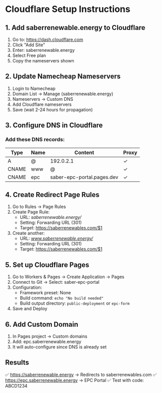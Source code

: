 # Cloudflare Setup Instructions

## 1. Add saberrenewable.energy to Cloudflare

1. Go to: https://dash.cloudflare.com
2. Click "Add Site"
3. Enter: saberrenewable.energy
4. Select Free plan
5. Copy the nameservers shown

## 2. Update Namecheap Nameservers

1. Login to Namecheap
2. Domain List → Manage (saberrenewable.energy)
3. Nameservers → Custom DNS
4. Add Cloudflare nameservers
5. Save (wait 2-24 hours for propagation)

## 3. Configure DNS in Cloudflare

### Add these DNS records:

| Type  | Name | Content                    | Proxy |
|-------|------|----------------------------|-------|
| A     | @    | 192.0.2.1                 | ✓     |
| CNAME | www  | @                         | ✓     |
| CNAME | epc  | saber-epc-portal.pages.dev| ✓     |

## 4. Create Redirect Page Rules

1. Go to Rules → Page Rules
2. Create Page Rule:
   - URL: *saberrenewable.energy/*
   - Setting: Forwarding URL (301)
   - Target: https://saberrenewables.com/$1
3. Create another:
   - URL: *www.saberrenewable.energy/*
   - Setting: Forwarding URL (301)
   - Target: https://saberrenewables.com/$1

## 5. Set up Cloudflare Pages

1. Go to Workers & Pages → Create Application → Pages
2. Connect to Git → Select: saber-epc-portal
3. Configuration:
   - Framework preset: None
   - Build command: `echo "No build needed"`
   - Build output directory: `public-deployment` or `epc-form`
4. Save and Deploy

## 6. Add Custom Domain

1. In Pages project → Custom domains
2. Add: epc.saberrenewable.energy
3. It will auto-configure since DNS is already set

## Results

✅ https://saberrenewable.energy → Redirects to saberrenewables.com
✅ https://epc.saberrenewable.energy → EPC Portal
✅ Test with code: ABCD1234
